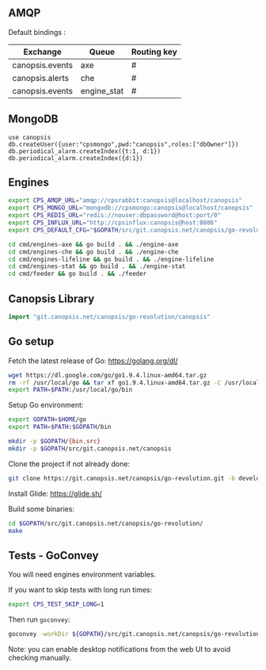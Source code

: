 ## AMQP

Default bindings :

Exchange        | Queue       | Routing key
--------------- | ----------- | -----------
canopsis.events | axe         | #
canopsis.alerts | che         | #
canopsis.events | engine_stat | #

## MongoDB

```
use canopsis
db.createUser({user:"cpsmongo",pwd:"canopsis",roles:["dbOwner"]})
db.periodical_alarm.createIndex({t:1, d:1})
db.periodical_alarm.createIndex({d:1})
```

## Engines

```bash
export CPS_AMQP_URL="amqp://cpsrabbit:canopsis@localhost/canopsis"
export CPS_MONGO_URL="mongodb://cpsmongo:canopsis@localhost/canopsis"
export CPS_REDIS_URL="redis://nouser:dbpassword@host:port/0"
export CPS_INFLUX_URL="http://cpsinflux:canopsis@host:8086"
export CPS_DEFAULT_CFG="$GOPATH/src/git.canopsis.net/canopsis/go-revolution/canopsis/default_configuration.toml"
```

```bash
cd cmd/engines-axe && go build . && ./engine-axe
cd cmd/engines-che && go build . && ./engine-che
cd cmd/engines-lifeline && go build . && ./engine-lifeline
cd cmd/engines-stat && go build . && ./engine-stat
cd cmd/feeder && go build . && ./feeder
```

## Canopsis Library

```go
import "git.canopsis.net/canopsis/go-revolution/canopsis"
```

## Go setup

Fetch the latest release of Go: https://golang.org/dl/

```bash
wget https://dl.google.com/go/go1.9.4.linux-amd64.tar.gz
rm -rf /usr/local/go && tar xf go1.9.4.linux-amd64.tar.gz -C /usr/local/
export PATH=$PATH:/usr/local/go/bin
```

Setup Go environment:

```bash
export GOPATH=$HOME/go
export PATH=$PATH:$GOPATH/bin

mkdir -p $GOPATH/{bin,src}
mkdir -p $GOPATH/src/git.canopsis.net/canopsis
```

Clone the project if not already done:

```bash
git clone https://git.canopsis.net/canopsis/go-revolution.git -b develop $GOPATH/src/git.canopsis.net/canopsis/
```

Install Glide: https://glide.sh/

Build some binaries:

```bash
cd $GOPATH/src/git.canopsis.net/canopsis/go-revolution/
make
```

## Tests - GoConvey

You will need engines environment variables.

If you want to skip tests with long run times:

```bash
export CPS_TEST_SKIP_LONG=1
```

Then run `goconvey`:

```bash
goconvey -workDir ${GOPATH}/src/git.canopsis.net/canopsis/go-revolution/
```

Note: you can enable desktop notifications from the web UI to avoid checking manually.
